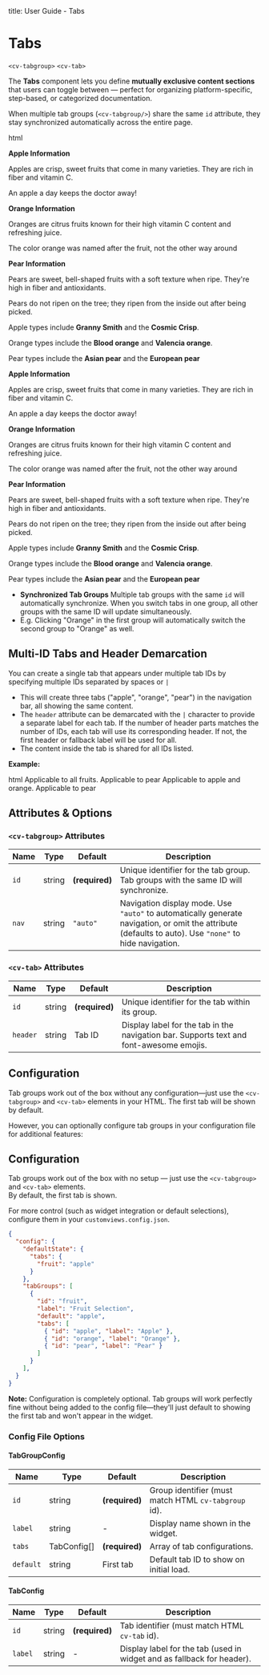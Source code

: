 <frontmatter>
  title: User Guide - Tabs
</frontmatter>

# Tabs

`<cv-tabgroup>`
`<cv-tab>`

The **Tabs** component lets you define **mutually exclusive content sections** that users can toggle between — perfect for organizing platform-specific, step-based, or categorized documentation.  

When multiple tab groups (`<cv-tabgroup/>`) share the same `id` attribute, they stay synchronized automatically across the entire page.

<include src="codeAndOutputSeparate.md" boilerplate >
<variable name="highlightStyle">html</variable>
<variable name="code">

<cv-tabgroup id="fruit" nav="auto">
  <cv-tab id="apple" header="Apple">
  
**Apple Information**

Apples are crisp, sweet fruits that come in many varieties. They are rich in fiber and vitamin C.

<box type="important" icon=":apple:">
    An apple a day keeps the doctor away!
</box>

  </cv-tab>
  <cv-tab id="orange" header="Orange">
  
**Orange Information**

Oranges are citrus fruits known for their high vitamin C content and refreshing juice.

<box type="warning" icon=":orange:">
    The color orange was named after the fruit, not the other way around
</box>

  </cv-tab>
  <cv-tab id="pear" header="Pear">
  
**Pear Information**

Pears are sweet, bell-shaped fruits with a soft texture when ripe. They're high in fiber and antioxidants.

<box type="success" icon=":pear:">
    Pears do not ripen on the tree; they ripen from the inside out after being picked. 
</box>

  </cv-tab>
</cv-tabgroup>

<cv-tabgroup id="fruit" nav="auto">
  <cv-tab id="apple" header="Apple Types">

Apple types include **Granny Smith** and the **Cosmic Crisp**.

  </cv-tab>
  <cv-tab id="orange" header="Orange Types">

Orange types include the **Blood orange** and **Valencia orange**. 
  </cv-tab>
  <cv-tab id="pear" header="Pear">

Pear types include the **Asian pear** and the **European pear**
  </cv-tab>
</cv-tabgroup>

</variable>
<variable name="output">

<cv-tabgroup id="fruit" nav="auto">
  <cv-tab id="apple" header="Apple">
  
**Apple Information**

Apples are crisp, sweet fruits that come in many varieties. They are rich in fiber and vitamin C.

<box type="important" icon=":apple:">
    An apple a day keeps the doctor away!
</box>

  </cv-tab>
  <cv-tab id="orange" header="Orange">
  
**Orange Information**

Oranges are citrus fruits known for their high vitamin C content and refreshing juice.

<box type="warning" icon=":orange:">
    The color orange was named after the fruit, not the other way around
</box>

  </cv-tab>
  <cv-tab id="pear" header="Pear">
  
**Pear Information**

Pears are sweet, bell-shaped fruits with a soft texture when ripe. They're high in fiber and antioxidants.

<box type="success" icon=":pear:">
    Pears do not ripen on the tree; they ripen from the inside out after being picked. 
</box>

  </cv-tab>
</cv-tabgroup>

<cv-tabgroup id="fruit" nav="auto">
  <cv-tab id="apple" header="Apple Types :fab-windows:">

Apple types include **Granny Smith** and the **Cosmic Crisp**.

  </cv-tab>
  <cv-tab id="orange" header="Orange Types :fab-apple:">

Orange types include the **Blood orange** and **Valencia orange**. 
  </cv-tab>
  <cv-tab id="pear" header="Pear :fa-at:">

Pear types include the **Asian pear** and the **European pear**
  </cv-tab>
</cv-tabgroup>

</variable>
</include>


* **Synchronized Tab Groups** Multiple tab groups with the same `id` will automatically synchronize. When you switch tabs in one group, all other groups with the same ID will update simultaneously.
* E.g. Clicking "Orange" in the first group will automatically switch the second group to "Orange" as well.


## Multi-ID Tabs and Header Demarcation

You can create a single tab that appears under multiple tab IDs by specifying multiple IDs separated by spaces or `|`

* This will create three tabs ("apple", "orange", "pear") in the navigation bar, all showing the same content. 
* The `header` attribute can be demarcated with the `|` character to provide a separate label for each tab. If the number of header parts matches the number of IDs, each tab will use its corresponding header. If not, the first header or fallback label will be used for all.
* The content inside the tab is shared for all IDs listed.

**Example:**


<include src="codeAndOutputSeparate.md" boilerplate >
<variable name="highlightStyle">html</variable>
<variable name="code">
<cv-tabgroup id="fruit">
<cv-tab id="apple orange pear" header="Apple Header|Orange Header|Pear Header">
  Applicable to all fruits.
</cv-tab>
<cv-tab id="pear" header="Pear Header">
  Applicable to pear
</cv-tab>
</cv-tabgroup>
</variable>
<variable name="output">
<cv-tabgroup id="fruit">
<cv-tab id="apple orange" header="Apple Header|Orange Header">
  Applicable to apple and orange.
</cv-tab>
<cv-tab id="pear" header="Pear Header">
  Applicable to pear
</cv-tab>
<cv-tabgroup/>
</variable>
</include>



## Attributes & Options

### `<cv-tabgroup>` Attributes

| Name | Type | Default | Description |
|------|------|---------|-------------|
| `id` | string | **(required)** | Unique identifier for the tab group. Tab groups with the same ID will synchronize. |
| `nav` | string | `"auto"` | Navigation display mode. Use `"auto"` to automatically generate navigation, or omit the attribute (defaults to auto). Use `"none"` to hide navigation. |

### `<cv-tab>` Attributes

| Name | Type | Default | Description |
|------|------|---------|-------------|
| `id` | string | **(required)** | Unique identifier for the tab within its group. |
| `header` | string | Tab ID | Display label for the tab in the navigation bar. Supports text and font-awesome emojis. |

## Configuration

Tab groups work out of the box without any configuration—just use the `<cv-tabgroup>` and `<cv-tab>` elements in your HTML. The first tab will be shown by default.

However, you can optionally configure tab groups in your configuration file for additional features:

## Configuration

Tab groups work out of the box with no setup — just use the `<cv-tabgroup>` and `<cv-tab>` elements.  
By default, the first tab is shown.

For more control (such as widget integration or default selections), configure them in your `customviews.config.json`.

```json
{
  "config": {
    "defaultState": {
      "tabs": {
        "fruit": "apple"
      }
    },
    "tabGroups": [
      {
        "id": "fruit",
        "label": "Fruit Selection",
        "default": "apple",
        "tabs": [
          { "id": "apple", "label": "Apple" },
          { "id": "orange", "label": "Orange" },
          { "id": "pear", "label": "Pear" }
        ]
      }
    ],
  }
}
```

<box type="info">

**Note:** Configuration is completely optional. Tab groups will work perfectly fine without being added to the config file—they'll just default to showing the first tab and won't appear in the widget.
</box>


### Config File Options

#### TabGroupConfig

| Name | Type | Default | Description |
|------|------|---------|-------------|
| `id` | string | **(required)** | Group identifier (must match HTML `cv-tabgroup` id). |
| `label` | string | - | Display name shown in the widget. |
| `tabs` | TabConfig[] | **(required)** | Array of tab configurations. |
| `default` | string | First tab | Default tab ID to show on initial load. |

#### TabConfig

| Name | Type | Default | Description |
|------|------|---------|-------------|
| `id` | string | **(required)** | Tab identifier (must match HTML `cv-tab` id). |
| `label` | string | - | Display label for the tab (used in widget and as fallback for header). |

